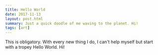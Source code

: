 ```yaml
---
title: Hello World
date: 2017-11-13
layout: post.html
summary: Just a quick doodle of me waving to the planet. Hi!
tags: [art]
---
```


This is obligatory. With every new thing I do, I can't help myself but start with a tropey Hello World. Hi!
